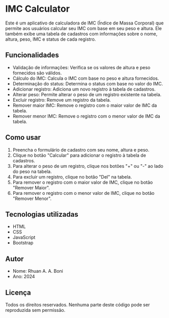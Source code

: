 # IMC Calculator

Este é um aplicativo de calculadora de IMC (Índice de Massa Corporal) que permite aos usuários calcular seu IMC com base em seu peso e altura. Ele também exibe uma tabela de cadastros com informações sobre o nome, altura, peso, IMC e status de cada registro.

## Funcionalidades

- Validação de informações: Verifica se os valores de altura e peso fornecidos são válidos.
- Cálculo do IMC: Calcula o IMC com base no peso e altura fornecidos.
- Determinação do status: Determina o status com base no valor do IMC.
- Adicionar registro: Adiciona um novo registro à tabela de cadastros.
- Alterar peso: Permite alterar o peso de um registro existente na tabela.
- Excluir registro: Remove um registro da tabela.
- Remover maior IMC: Remove o registro com o maior valor de IMC da tabela.
- Remover menor IMC: Remove o registro com o menor valor de IMC da tabela.

## Como usar

1. Preencha o formulário de cadastro com seu nome, altura e peso.
2. Clique no botão "Calcular" para adicionar o registro à tabela de cadastros.
3. Para alterar o peso de um registro, clique nos botões "+" ou "-" ao lado do peso na tabela.
4. Para excluir um registro, clique no botão "Del" na tabela.
5. Para remover o registro com o maior valor de IMC, clique no botão "Remover Maior".
6. Para remover o registro com o menor valor de IMC, clique no botão "Remover Menor".

## Tecnologias utilizadas

- HTML
- CSS
- JavaScript
- Bootstrap

## Autor

- Nome: Rhuan A. A. Boni
- Ano: 2024

## Licença

Todos os direitos reservados. Nenhuma parte deste código pode ser reproduzida sem permissão.